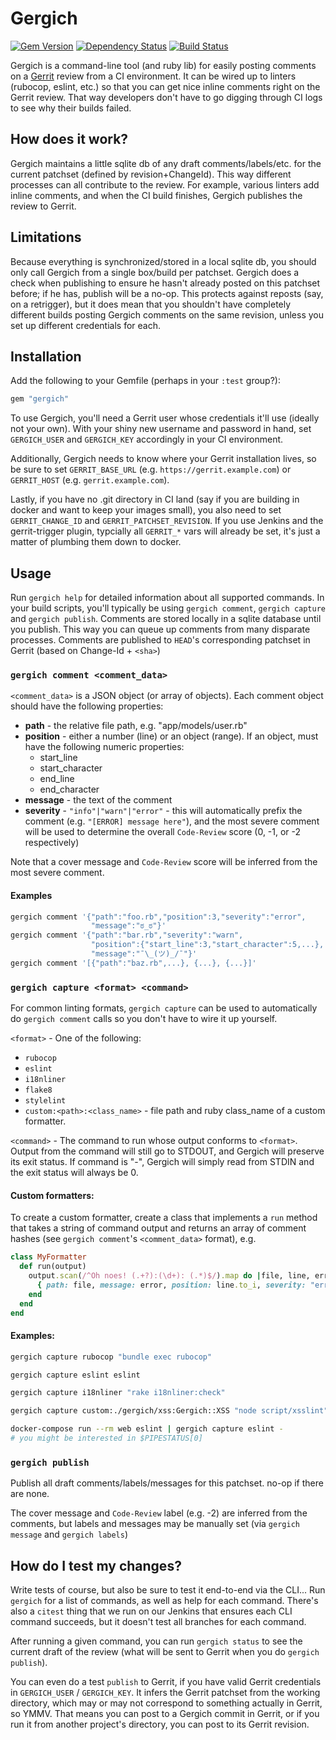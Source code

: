 # Gergich

[![Gem Version](https://badge.fury.io/rb/gergich.svg)](https://rubygems.org/gems/gergich)
[![Dependency Status](https://gemnasium.com/badges/a2946a7849cd94f5ec0f4c3173a968f4.svg)](https://gemnasium.com/cc6fb44edee9fcf855cec82d3b6aed0f)
[![Build Status](https://travis-ci.org/instructure/gergich.svg?branch=master)](https://travis-ci.org/instructure/gergich)

Gergich is a command-line tool (and ruby lib) for easily posting comments
on a [Gerrit](https://www.gerritcodereview.com/) review from a CI
environment. It can be wired up to linters (rubocop, eslint, etc.) so that
you can get nice inline comments right on the Gerrit review. That way
developers don't have to go digging through CI logs to see why their
builds failed.

## How does it work?

Gergich maintains a little sqlite db of any draft comments/labels/etc.
for the current patchset (defined by revision+ChangeId). This way
different processes can all contribute to the review. For example,
various linters add inline comments, and when the CI build finishes,
Gergich publishes the review to Gerrit.

## Limitations

Because everything is synchronized/stored in a local sqlite db, you
should only call Gergich from a single box/build per patchset. Gergich
does a check when publishing to ensure he hasn't already posted on this
patchset before; if he has, publish will be a no-op. This protects
against reposts (say, on a retrigger), but it does mean that you shouldn't
have completely different builds posting Gergich comments on the same
revision, unless you set up different credentials for each.

## Installation

Add the following to your Gemfile (perhaps in your `:test` group?):

```ruby
gem "gergich"
```

To use Gergich, you'll need a Gerrit user whose credentials it'll use
(ideally not your own). With your shiny new username and password in hand,
set `GERGICH_USER` and `GERGICH_KEY` accordingly in your CI environment.

Additionally, Gergich needs to know where your Gerrit installation
lives, so be sure to set `GERRIT_BASE_URL` (e.g.
`https://gerrit.example.com`) or `GERRIT_HOST` (e.g. `gerrit.example.com`).

Lastly, if you have no .git directory in CI land (say if you are building
in docker and want to keep your images small), you also need to set
`GERRIT_CHANGE_ID` and `GERRIT_PATCHSET_REVISION`. If you use Jenkins and
the gerrit-trigger plugin, typcially all `GERRIT_*` vars will already be
set, it's just a matter of plumbing them down to docker.

## Usage

Run `gergich help` for detailed information about all supported commands.
In your build scripts, you'll typically be using `gergich comment`,
`gergich capture` and `gergich publish`. Comments are stored locally in a
sqlite database until you publish. This way you can queue up comments from
many disparate processes. Comments are published to `HEAD`'s corresponding
patchset in Gerrit (based on Change-Id + `<sha>`)

### `gergich comment <comment_data>`

`<comment_data>` is a JSON object (or array of objects). Each comment
object should have the following properties:

* **path** - the relative file path, e.g. "app/models/user.rb"
* **position** - either a number (line) or an object (range). If an object,
  must have the following numeric properties:
  * start_line
  * start_character
  * end_line
  * end_character
* **message** - the text of the comment
* **severity** - `"info"|"warn"|"error"` - this will automatically prefix
  the comment (e.g. `"[ERROR] message here"`), and the most severe comment
  will be used to determine the overall `Code-Review` score (0, -1, or -2
  respectively)

Note that a cover message and `Code-Review` score will be inferred from the
most severe comment.

#### Examples

```bash
gergich comment '{"path":"foo.rb","position":3,"severity":"error",
                  "message":"ಠ_ಠ"}'
gergich comment '{"path":"bar.rb","severity":"warn",
                  "position":{"start_line":3,"start_character":5,...},
                  "message":"¯\_(ツ)_/¯"}'
gergich comment '[{"path":"baz.rb",...}, {...}, {...}]'
```

### `gergich capture <format> <command>`

For common linting formats, `gergich capture` can be used to automatically
do `gergich comment` calls so you don't have to wire it up yourself.

`<format>` - One of the following:

* `rubocop`
* `eslint`
* `i18nliner`
* `flake8`
* `stylelint`
* `custom:<path>:<class_name>` - file path and ruby class_name of a custom
  formatter.

`<command>` - The command to run whose output conforms to `<format>`.
Output from the command will still go to STDOUT, and Gergich will
preserve its exit status. If command is "-", Gergich will simply read
from STDIN and the exit status will always be 0.

#### Custom formatters:

To create a custom formatter, create a class that implements a `run`
method that takes a string of command output and returns an array of
comment hashes (see `gergich comment`'s `<comment_data>` format), e.g.

```ruby
class MyFormatter
  def run(output)
    output.scan(/^Oh noes! (.+?):(\d+): (.*)$/).map do |file, line, error|
      { path: file, message: error, position: line.to_i, severity: "error" }
    end
  end
end
```

#### Examples:

```bash
gergich capture rubocop "bundle exec rubocop"

gergich capture eslint eslint

gergich capture i18nliner "rake i18nliner:check"

gergich capture custom:./gergich/xss:Gergich::XSS "node script/xsslint"

docker-compose run --rm web eslint | gergich capture eslint -
# you might be interested in $PIPESTATUS[0]
```

### `gergich publish`

Publish all draft comments/labels/messages for this patchset. no-op if
there are none.

The cover message and `Code-Review` label (e.g. -2) are inferred from the
comments, but labels and messages may be manually set (via `gergich
message` and `gergich labels`)

## How do I test my changes?

Write tests of course, but also be sure to test it end-to-end via the
CLI... Run `gergich` for a list of commands, as well as help for each
command. There's also a `citest` thing that we run on our Jenkins that
ensures each CLI command succeeds, but it doesn't test all branches for
each command.

After running a given command, you can run `gergich status` to see the
current draft of the review (what will be sent to Gerrit when you do
`gergich publish`).

You can even do a test `publish` to Gerrit, if you have valid Gerrit
credentials in `GERGICH_USER` / `GERGICH_KEY`. It infers the Gerrit patchset
from the working directory, which may or may not correspond to something
actually in Gerrit, so YMMV. That means you can post to a Gergich commit
in Gerrit, or if you run it from another project's directory, you can post
to its Gerrit revision.
